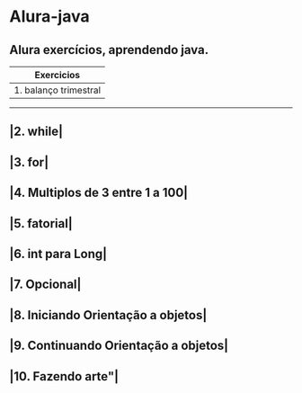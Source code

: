 # Alura-java

## Alura exercícios, aprendendo java.

|Exercicios|
|---------------------------------|
|1. balanço trimestral|
---------------------------------
|2. while|
---------------------------------
|3. for|
---------------------------------
|4. Multiplos de 3 entre 1 a 100|
---------------------------------
|5. fatorial|
---------------------------------
|6. int para Long|
---------------------------------
|7. Opcional|
---------------------------------
|8. Iniciando Orientação a objetos|
---------------------------------
|9. Continuando Orientação a objetos|
---------------------------------
|10. Fazendo arte"|
---------------------------------
